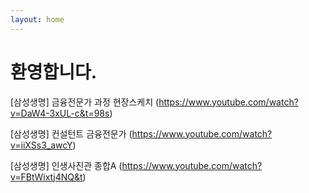 ```yaml
---
layout: home
---
```

# 환영합니다.

[삼성생명] 금융전문가 과정 현장스케치
(https://www.youtube.com/watch?v=DaW4-3xUL-c&t=98s)

[삼성생명] 컨설턴트 금융전문가
(https://www.youtube.com/watch?v=iiXSs3_awcY)

[삼성생명] 인생사진관 종합A
(https://www.youtube.com/watch?v=FBtWixtj4NQ&t)
